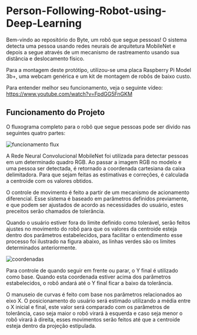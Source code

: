 # Person-Following-Robot-using-Deep-Learning

Bem-vindo ao repositório do Byte, um robô que segue pessoas! O sistema detecta uma pessoa usando redes neurais de arquitetura MobileNet e depois a segue através de um mecanismo de rastreamento usando sua distância e deslocamento físico.

Para a montagem deste protótipo, utilizou-se uma placa Raspberry Pi Model 3b+, uma webcam genérica e um kit de montagem de robôs de baixo custo. 

Para entender melhor seu funcionamento, veja o seguinte vídeo:
https://www.youtube.com/watch?v=FpdGG5FnGKM


## Funcionamento do Projeto

O fluxograma completo para o robô que segue pessoas pode ser divido nas seguintes quatro partes:

![funcionamento flux](https://user-images.githubusercontent.com/73032733/156447319-aab5c2c4-e40c-4fe9-867c-e32a15418184.png)

A Rede Neural Convolucional MobileNet foi utilizada para detectar pessoas em um determinado quadro RGB. Ao passar a imagem RGB no modelo e uma pessoa ser detectada, é retornado a coordenada cartesiana da caixa delimitadora. Para que sejam feitas as estimativas e correções, é calculada a centroide com os valores obtidos.

O controle de movimento é feito a partir de um mecanismo de acionamento diferencial. Esse sistema é baseado em parâmetros definidos previamente, e que podem ser ajustados de acordo as necessidades do usuário, estes preceitos serão chamados de tolerância. 

Quando o usuário estiver fora do limite definido como tolerável, serão feitos ajustes no movimento do robô para que os valores da centroide esteja dentro dos parâmetros estabelecidos, para facilitar o entendimento esse processo foi ilustrado na figura abaixo, as linhas verdes são os limites determinados anteriormente.

![coordenadas](https://user-images.githubusercontent.com/73032733/156448650-f7f9643d-d7fc-457f-81ab-06cd15e304e3.png)

Para controle de quando seguir em frente ou parar, o Y final é utilizado como base. Quando esta coordenada estiver acima dos parâmetros estabelecidos, o robô andará até o Y final ficar a baixo da tolerância.

O manuseio de curvas é feito com base nos parâmetros relacionados ao eixo X. O posicionamento do usuário será estimado utilizando a média entre o X inicial e final, este valor será comparado com os parâmetros de tolerância, caso seja maior o robô virará à esquerda e caso seja menor o robô virará à direita, esses movimentos serão feitos até que a centroide esteja dentro da projeção estipulada.
